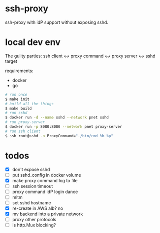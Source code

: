 # ssh-proxy
ssh-proxy with idP support without exposing sshd.

# local dev env
The guilty parties: ssh client <-> proxy command <-> proxy server <-> sshd target

requirements:
- docker
- go

````sh
# run once
$ make init
# build all the things
$ make build
# run sshd
$ docker run -d --name sshd --network pnet sshd
# run proxy-server
$ docker run -p 8080:8080 --network pnet proxy-server
# run ssh client
$ ssh root@sshd -o ProxyCommand="./bin/cmd %h %p"
````

# todos
- [x] don't expose sshd
- [ ] put sshd_config in docker volume
- [x] make proxy command log to file
- [ ] ssh session timeout
- [ ] proxy command idP login dance
- [ ] mitm
- [ ] set sshd hostname
- [x] re-create in AWS alb? no
- [x] mv backend into a private network
- [ ] proxy other protocols
- [ ] is http.Mux blocking?
